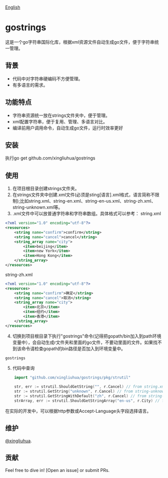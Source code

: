 [English](https://github.com/xingliuhua/gostrings/blob/master/README.md)
# gostrings

这是一个go字符串国际化库，根据xml资源文件自动生成go文件，便于字符串统一管理。

## 背景
* 代码中对字符串硬编码不方便管理。
* 有多语言的需求。
## 功能特点
* 字符串资源统一放在strings文件夹中，便于管理。
* xml配置字符串，便于复用、管理、多语言对比。
* 编译前用户调用命令，自动生成go文件，运行时效率更好


## 安装
执行go get github.com/xingliuhua/gostrings

## 使用
1. 在项目根目录创建strings文件夹。
2. 在strings文件夹中创建.xml文件(必须是sting[语言].xml格式，语言简称不限制);比如string.xml、string-en.xml、string-en-us.xml、string-zh.xml、string-unknown.xml等。
3. .xml文件中可以放普通字符串和字符串数组。具体格式可以参考：
string.xml
```xml
<?xml version="1.0" encoding="utf-8"?>
<resources>
    <string name="confirm">confirm</string>
    <string name="cancel">cancel</string>
    <string_array name="city">
        <item>beijing</item>
        <item>new York</item>
        <item>Hong Kong</item>
    </string_array>
</resources>
```
string-zh.xml
```xml
<?xml version="1.0" encoding="utf-8"?>
<resources>
    <string name="confirm">确定</string>
    <string name="cancel">取消</string>
    <string_array name="city">
        <item>北京</item>
        <item>纽约</item>
        <item>香港</item>
    </string_array>
</resources>
```
4. 切换到项目根目录下执行"gostrings"命令(记得把gopath/bin加入到path环境变量中），会自动生成r文件夹和里面的go文件，不要动里面的文件。如果找不到该命令请检查gopath的bin路径是否加入到环境变量中。
```shell script
gostrings
```
5. 代码中查询
```go
	import "github.com/xingliuhua/gostrings/pkg/strutil"
    
    str, err := strutil.ShouldGetString("", r.Cancel) // from string.xml
    str := strutil.GetString("unknown", r.Cancel) // from string-unknown.xml
    str := strutil.GetStringWithDefault("zh", r.Cancel) // from string-zh.xml
    strArray, err := strutil.ShouldGetStringArray("en-us", r.City) // from string-en-us.xml
```
在实际的开发中，可以根据http参数或Accept-Language头字段选择语言。
## 维护

[@xingliuhua](https://github.com/xingliuhua).

## 贡献

Feel free to dive in! [Open an issue] or submit PRs.

